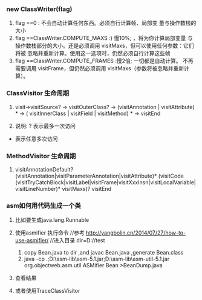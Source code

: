 ### new  ClassWriter(flag)

1. flag ==0 : 不会自动计算任何东西。必须自行计算帧、局部变
              量与操作数栈的大小
2. flag ==ClassWriter.COMPUTE_MAXS :) 慢10%; ，将为你计算局部变量
                                            与操作数栈部分的大小。还是必须调用 visitMaxs，但可以使用任何参数：它们将被
                                            忽略并重新计算。使用这一选项时，仍然必须自行计算这些帧
3. flag ==ClassWriter.COMPUTE_FRAMES :慢2倍; 一切都是自动计算。
                                           不再需要调用 visitFrame，但仍然必须调用 visitMaxs（参数将被忽略并重新计
                                           算）。

### ClassVisitor 生命周期
1. visit->visitSource? -> visitOuterClass? -> (visitAnnotation | visitAttribute) *
 -> ( visitInnerClass | visitField | visitMethod) *
 -> visitEnd

2. 说明:
 ? 表示最多一次访问
 * 表示任意多次访问

### MethodVisitor 生命周期
1. visitAnnotationDefault?
(visitAnnotation|visitParameterAnnotation|visitAttribute)*
(visitCode
    (visitTryCatchBlock|visitLabel|visitFrame|visitXxxInsn|visitLocalVariable|visitLineNumber)*
visitMaxs)?
visitEnd

### asm如何用代码生成一个类
1. 比如要生成java.lang.Runnable
2. 使用asmifier 执行命令
     //参考 http://yangbolin.cn/2014/07/27/how-to-use-asmifier/
     //进入目录 dir=D://test
     1. copy Bean.java to dir ,and  javac Bean.java ,generate Bean.class
     2.  java -cp  .;D:\asm-lib\asm-5.1.jar;D:\asm-lib\asm-util-5.1.jar org.objectweb.asm.util.ASMifier Bean >BeanDump.java


3. 查看结果
4. 或者使用TraceClassVisitor
